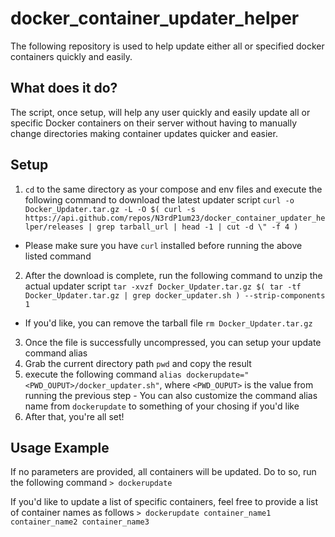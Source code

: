 # docker_container_updater_helper
The following repository is used to help update either all or specified docker containers quickly and easily.

## What does it do?
The script, once setup, will help any user quickly and easily update all or specific Docker containers on their server without having to manually change directories making container updates quicker and easier.

## Setup
1. `cd` to the same directory as your compose and env files and execute the following command to download the latest updater script `curl -o Docker_Updater.tar.gz -L -O $( curl -s https://api.github.com/repos/N3rdP1um23/docker_container_updater_helper/releases | grep tarball_url | head -1 | cut -d \" -f 4 )`
  - Please make sure you have `curl` installed before running the above listed command
2. After the download is complete, run the following command to unzip the actual updater script `tar -xvzf Docker_Updater.tar.gz $( tar -tf Docker_Updater.tar.gz | grep docker_updater.sh ) --strip-components 1`
  - If you'd like, you can remove the tarball file `rm Docker_Updater.tar.gz`
3. Once the file is successfully uncompressed, you can setup your update command alias
  1. Grab the current directory path `pwd` and copy the result
  2. execute the following command `alias dockerupdate="<PWD_OUPUT>/docker_updater.sh"`, where `<PWD_OUPUT>` is the value from running the previous step
    - You can also customize the command alias name from `dockerupdate` to something of your chosing if you'd like
4. After that, you're all set!


## Usage Example
If no parameters are provided, all containers will be updated. Do to so, run the following command
`> dockerupdate` 

If you'd like to update a list of specific containers, feel free to provide a list of container names as follows
`> dockerupdate container_name1 container_name2 container_name3` 
